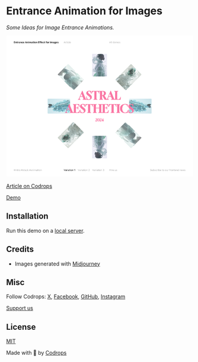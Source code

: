 # Entrance Animation for Images

_Some Ideas for Image Entrance Animations._

![Image Title](/cover.png)

[Article on Codrops](https://tympanus.net/codrops/?p=)

[Demo](http://tympanus.net/Development/.../)

## Installation

Run this demo on a [local server](https://developer.mozilla.org/en-US/docs/Learn/Common_questions/Tools_and_setup/set_up_a_local_testing_server).

## Credits

- Images generated with [Midjourney](https://midjourney.com)

## Misc

Follow Codrops: [X](http://www.X.com/codrops), [Facebook](http://www.facebook.com/codrops), [GitHub](https://github.com/codrops), [Instagram](https://www.instagram.com/codropsss/)

[Support us](https://www.buymeacoffee.com/codrops)

## License

[MIT](LICENSE)

Made with :blue_heart: by [Codrops](http://www.codrops.com)

